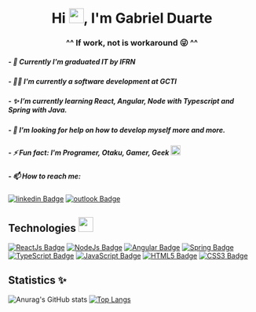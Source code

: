 <h1 align="center">Hi <img width="30px" src="https://user-images.githubusercontent.com/80539719/111225809-025f9b80-85bf-11eb-81cc-30573ea3d626.gif"/>, I'm Gabriel Duarte</h1>
<h3 align="center">^^ If work, not is workaround 😜 ^^</h3>

##### - 👤 Currently I'm graduated IT by IFRN

##### - 👨‍💻 I'm currently a software development at GCTI

##### - ✨ I’m currently learning React, Angular, Node with Typescript and Spring with Java.

##### - 🤔 I'm looking for help on how to develop myself more and more.

##### - ⚡ Fun fact: I'm Programer, Otaku, Gamer, Geek <img width="20px" src="https://user-images.githubusercontent.com/80539719/111229102-122dae80-85c4-11eb-9daf-bf2067d158f5.gif"/>

##### - 📫 How to reach me: 
[![linkedin Badge](https://img.shields.io/badge/-Gabriel_Duarte-6633cc?style=flat-square&labelColor=6633cc&logo=linkedin&logoColor=white&link=https://www.linkedin.com/in/gabrielddantas/)](https://www.linkedin.com/in/gabrielddantas/)
[![outlook Badge](https://img.shields.io/badge/-gabrielteixeiradantas@hotmail.com-6633cc?style=flat-square&logo=Gmail&logoColor=white&link=mailto:gabrielteixeiradantas@hotmail.com)](mailto:gabrielteixeiradantas@hotmail.com)

## Technologies <img width="30px" src="https://user-images.githubusercontent.com/80539719/111227696-b8c48000-85c1-11eb-87a3-9864ebb51d1c.gif"/>

[![ReactJs Badge](https://img.shields.io/badge/-ReactJs-00ECFF?logo=react&logoColor=white&style=for-the-badge)](https://img.shields.io/badge/-ReactJs-00ECFF?logo=react&logoColor=white&style=for-the-badge)
[![NodeJs Badge](https://img.shields.io/badge/-NodeJs-25BD00?logo=node.js&logoColor=white&style=for-the-badge)](https://img.shields.io/badge/-NodeJs-25BD00?logo=node.js&logoColor=white&style=for-the-badge)
[![Angular Badge](https://img.shields.io/badge/-Angular-F10000?logo=angular&logoColor=white&style=for-the-badge)](https://img.shields.io/badge/-Angular-00ECFF?logo=angular&logoColor=white&style=for-the-badge)
[![Spring Badge](https://img.shields.io/badge/-Spring-25BD00?logo=spring&logoColor=white&style=for-the-badge)](https://img.shields.io/badge/-Spring-25BD00?logo=Spring&logoColor=white&style=for-the-badge)
[![TypeScript Badge](https://img.shields.io/badge/-typescript-blue?textColor=white&logo=typescript&logoColor=white&style=for-the-badge)](https://img.shields.io/badge/-typescript-blue?textColor=white&logo=typescript&logoColor=white&style=for-the-badge)
[![JavaScript Badge](https://img.shields.io/badge/-Javascript-yellow?textColor=white&logo=javascript&logoColor=white&style=for-the-badge)](https://img.shields.io/badge/-Javascript-yellow?textColor=white&logo=javascript&logoColor=white&style=for-the-badge)
[![HTML5 Badge](https://img.shields.io/badge/-HTML5-orange?logo=html5&logoColor=white&style=for-the-badge)](https://img.shields.io/badge/-HTML5-orange?logo=html5&logoColor=white&style=for-the-badge)
[![CSS3 Badge](https://img.shields.io/badge/-CSS3-5188FE?logo=css3&logoColor=white&style=for-the-badge)](https://img.shields.io/badge/-CSS3-5188FE?logo=css3&logoColor=white&style=for-the-badge)

## Statistics ✨

![Anurag's GitHub stats](https://github-readme-stats.vercel.app/api?username=dantts&show_icons=true&theme=midnight-purple)
[![Top Langs](https://github-readme-stats.vercel.app/api/top-langs/?username=dantts&layout=compact&theme=midnight-purple)](https://github.com/dantts/github-readme-stats)

